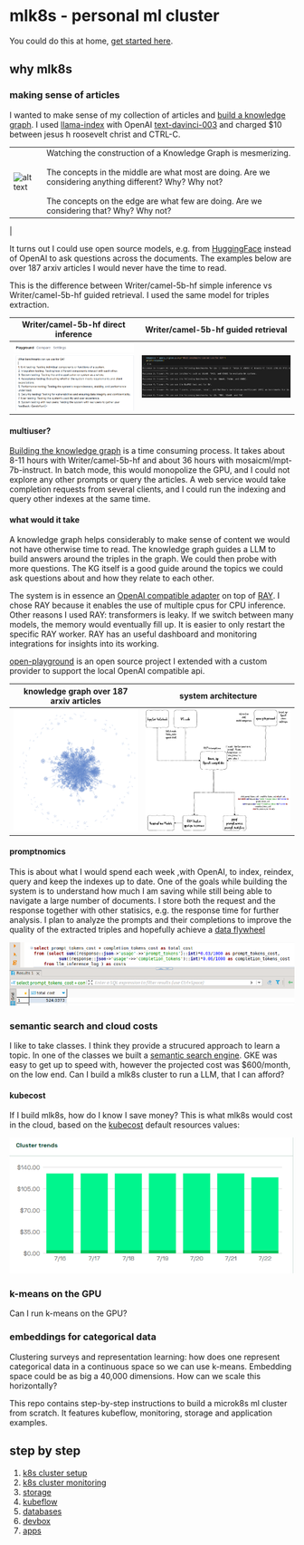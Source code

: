 # mlk8s - personal ml cluster
You could do this at home, [get started here](/docs/devbox/devbox.md).
## why mlk8s

### making sense of articles
I wanted to make sense of my collection of articles and [build a knowledge graph](/apps/llama-index/README.md). I used [llama-index](https://www.llamaindex.ai/) with OpenAI [text-davinci-003](https://platform.openai.com/docs/models/gpt-3-5) and charged $10 between jesus h roosevelt christ and CTRL-C. 

|   |   | 
|---|---|
| ![alt text](/docs/images/buildkg.lg.gif)|Watching the construction of a Knowledge Graph is mesmerizing. <br/><br/> The concepts in the middle are what most are doing. Are we considering anything different? Why? Why not?<br/><br/>The concepts on the edge are what few are doing. Are we considering that? Why? Why not?
|

It turns out I could use open source models, e.g. from [HuggingFace](https://huggingface.co/models) instead of OpenAI to ask questions across the documents. The examples below are over 187 arxiv articles I would never have the time to read.

This is the difference between Writer/camel-5b-hf simple inference vs Writer/camel-5b-hf guided retrieval. I used the same model for triples extraction. 

| Writer/camel-5b-hf direct inference  | Writer/camel-5b-hf guided retrieval  |
|---|---|
| ![alt text](docs/images/camel-5b-hf.png "Writer/camel-5b-hf simple inference")|![alt text](docs/images/camel-5b-hf-llama-index.png "writer/camel-5b-hf guided retrieval") |

#### multiuser?
[Building the knowledge graph](/apps/llama_index/) is a time consuming process. It takes about 8-11 hours with Writer/camel-5b-hf and about 36 hours with mosaicml/mpt-7b-instruct. In batch mode, this would monopolize the GPU, and I could not explore any other prompts or query the articles. A web service would take completion requests from several clients, and I could run the indexing and query other indexes at the same time.

#### what would it take
A knowledge graph helps considerably to make sense of content we would not have otherwise time to read. The knowledge graph guides a LLM to build answers around the triples in the graph. We could then probe with more questions. The KG itself is a good guide around the topics we could ask questions about and how they relate to each other. 

The system is in essence an [OpenAI compatible adapter](/apps/llama-api/) on top of [RAY](/config/ray/). I chose RAY because it enables the use of multiple cpus for CPU inference. Other reasons I used RAY: transformers is leaky. If we switch between many models, the memory would eventually fill up. It is easier to only restart the specific RAY worker. RAY has an useful dashboard and monitoring integrations for insights into its working. 

[open-playground](/apps/open-playground/) is an open source project I extended with a custom provider to support the local OpenAI compatible api.

| knowledge graph over 187 arxiv articles  | system architecture  |
|---|---|
| ![alt text](docs/images/187-medarxiv.png "Knowledge Graph over 187 articles")|![alt text](docs/diagrams/llama-compact-Page-2.drawio.png "system architecture") |

#### promptnomics
This is about what I would spend each week ,with OpenAI, to index, reindex, query and keep the indexes up to date. One of the goals while building the system is to understand how much I am saving while still being able to navigate a large number of documents. I store both the request and the response together with other statisics, e.g. the response time for further analysis. I plan to analyze the prompts and their completions to improve the quality of the extracted triples and hopefully achieve a [data flywheel](https://fullstackdeeplearning.com/course/2022/lecture-1-course-vision-and-when-to-use-ml/)

![alt text](docs/images/one-week.png)

### semantic search and cloud costs
I like to take classes. I think they provide a strucured approach to learn a topic. In one of the classes we built a [semantic search engine](/docs/apps/semsearch.md). GKE was easy to get up to speed with, however the projected cost was $600/month, on the low end.
Can I build a mlk8s cluster to run a LLM, that I can afford?

#### kubecost
If I build mlk8s, how do I know I save money? This is what mlk8s would cost in the cloud, based on the [kubecost](docs/monitoring/kubecost.md) default resources values:

![alt text](docs/images/kubecost.png)

### k-means on the GPU
Can I run k-means on the GPU?

### embeddings for categorical data
Clustering surveys and representation learning: how does one represent categorical data in a continuous space so we can use k-means. Embedding space could be as big a 40,000 dimensions. How can we scale this horizontally? 

This repo contains step-by-step instructions to build a microk8s ml cluster from scratch. It features kubeflow, monitoring, storage and application examples.

## step by step
1. [k8s cluster setup](/docs/node-setup/node-setup.md)
2. [k8s cluster monitoring](/docs/monitoring/monitoring.md)
3. [storage](/docs/storage/storage.md)
4. [kubeflow](/docs/kubeflow/kubeflow.md)
5. [databases](/docs/databases/databases.md)
5. [devbox](/docs/devbox/devbox.md)
6. [apps](/docs/apps/apps.md)

